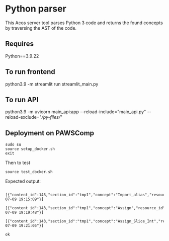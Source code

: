 # Python parser

This Acos server tool parses Python 3 code and
returns the found concepts by traversing the AST
of the code.


## Requires
Python==3.9.22

## To run frontend
python3.9 -m streamlit run streamlit_main.py

## To run API
python3.9 -m uvicorn main_api:app --reload-include="main_api.py" --reload-exclude="*/py-files/*"

## Deployment on PAWSComp

```
sudo su
source setup_docker.sh
exit
```

Then to test

```
source test_docker.sh
```

Expected output:
```

[{"content_id":143,"section_id":"tmp1","concept":"Import_alias","resource_id":"pfe","is_active":1,"date_added":"2025-07-09 19:15:09"}]

[{"content_id":143,"section_id":"tmp1","concept":"Assign","resource_id":"pfe","is_active":1,"date_added":"2025-07-09 19:19:48"}]

[{"content_id":143,"section_id":"tmp1","concept":"Assign_Slice_Int","resource_id":"pfe","is_active":1,"date_added":"2025-07-09 19:21:05"}]

ok
```
